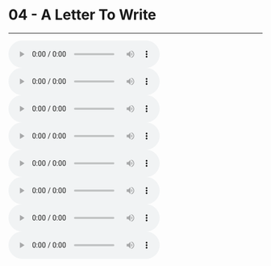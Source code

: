 # 04 - A Letter To Write

---

![](04%20-%20A%20Letter%20To%20Write_Bass.mid)  
![](04%20-%20A%20Letter%20To%20Write_Drums.mid)  
![](04%20-%20A%20Letter%20To%20Write_Guitar.mid)  
![](04%20-%20A%20Letter%20To%20Write_Kick%20Drum.mid)  
![](04%20-%20A%20Letter%20To%20Write_Percussion.mid)  
![](04%20-%20A%20Letter%20To%20Write_Piano.mid)  
![](04%20-%20A%20Letter%20To%20Write_Strings.mid)  
![](04%20-%20A%20Letter%20To%20Write_Voice.mid)

